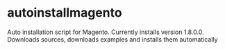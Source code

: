autoinstallmagento
==================

Auto installation script for Magento. Currently installs version 1.8.0.0. Downloads sources, downloads examples and installs them automatically
